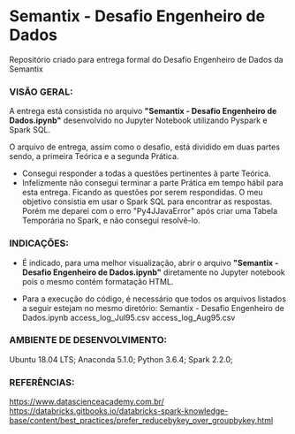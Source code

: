 # Semantix - Desafio Engenheiro de Dados
Repositório criado para entrega formal do Desafio Engenheiro de Dados da Semantix


### VISÃO GERAL:

A entrega está consistida no arquivo **"Semantix - Desafio Engenheiro de Dados.ipynb"** desenvolvido no Jupyter Notebook utilizando Pyspark e Spark SQL.

O arquivo de entrega, assim como o desafio, está dividido em duas partes sendo, a primeira Teórica e a segunda Prática.

- Consegui responder a todas a questões pertinentes à parte Teórica.
- Infelizmente não consegui terminar a parte Prática em tempo hábil para esta entrega. Ficando as questões por serem respondidas.
O meu objetivo consistia em usar o Spark SQL para encontrar as respostas. Porém me deparei com o erro "Py4JJavaError" após criar uma Tabela Temporária no Spark, e não consegui resolvê-lo.


### INDICAÇÕES:

- É indicado, para uma melhor visualização, abrir o arquivo **"Semantix - Desafio Engenheiro de Dados.ipynb"** diretamente no Jupyter notebook pois o mesmo contém formatação HTML.

 - Para a execução do código, é necessário que todos os arquivos listados a seguir estejam no mesmo diretório:
Semantix - Desafio Engenheiro de Dados.ipynb
access_log_Jul95.csv
access_log_Aug95.csv


### AMBIENTE DE DESENVOLVIMENTO:
Ubuntu 18.04 LTS;
Anaconda 5.1.0;
Python 3.6.4;
Spark 2.2.0;



### REFERÊNCIAS:

https://www.datascienceacademy.com.br/
https://databricks.gitbooks.io/databricks-spark-knowledge-base/content/best_practices/prefer_reducebykey_over_groupbykey.html

